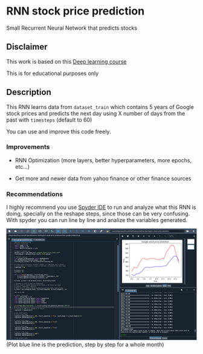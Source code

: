 # RNN stock price prediction

Small Recurrent Neural Network that predicts stocks


## Disclaimer

This work is based on this [Deep learning course](https://www.udemy.com/course/deeplearning/)

This is for educational purposes only

## Description

This RNN learns data from `dataset_train` which contains 5 years of Google 
stock prices and predicts the next day using X number of days from the past with
`timesteps` (default to 60)

You can use and improve this code freely.

### Improvements

- RNN Optimization (more layers, better hyperparameters, more epochs, etc...)

- Get more and newer data from yahoo finance or other finance sources

### Recommendations

I highly recommend you use [Spyder IDE](https://www.spyder-ide.org/) to run and 
analyze what this RNN is doing, specially on the reshape steps, since those
can be very confusing. With spyder you can run line by line and analize
the variables generated.

![Spyder UI](images/readme_screenshot.png?raw=true "Plot generated from RNN")
(Plot blue line is the prediction, step by step for a whole month)
